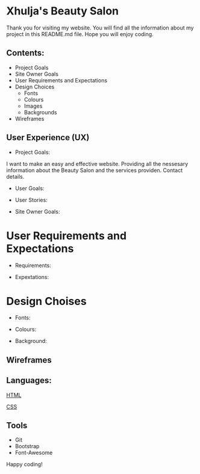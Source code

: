 
<!-- Headings-->
# Xhulja's Beauty Salon

Thank you for visiting my website. You will find all the information about my project in this README.md file.
Hope you will enjoy coding.

## Contents:
* Project Goals
* Site Owner Goals
* User Requirements and Expectations 
* Design Choices 
  * Fonts
   * Colours
   * Images
   * Backgrounds
 * Wireframes

## User Experience (UX)

* Project Goals: 
  
I want to make an easy and effective website.
Providing all the nessesary information about the Beauty Salon and the services providen.
Contact details.








* User Goals:









* User Stories:







* Site Owner Goals:






# User Requirements and Expectations

* Requirements:









* Expextations:





# Design Choises

* Fonts:


* Colours:
* Background:

## Wireframes




## Languages:

[HTML](https://en.wikipedia.org/wiki/HTML5)


[CSS](https://www.w3.org/Style/CSS/Overview.en.html)



## Tools 
* Git
* Bootstrap
* Font-Awesome




Happy coding!
